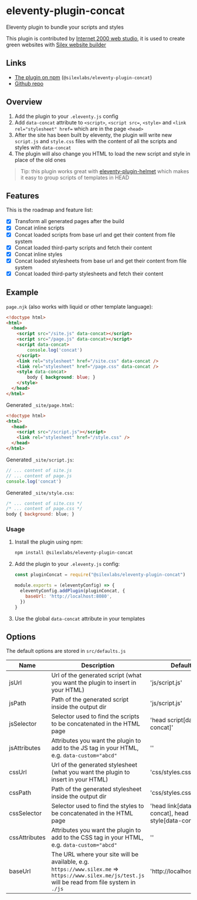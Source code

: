 # eleventy-plugin-concat

Eleventy plugin to bundle your scripts and styles

This plugin is contributed by [Internet 2000 web studio](https://internet2000.net/), it is used to create green websites with [Silex website builder](https://www.silex.me/)

## Links

* [The plugin on npm](https://www.npmjs.com/package/@silexlabs/eleventy-plugin-concat) (`@silexlabs/eleventy-plugin-concat`)
* [Github repo](https://github.com/silexlabs/eleventy-plugin-concat)

## Overview

1. Add the plugin to your `.eleventy.js` config
1. Add `data-concat` attribute to `<script>`, `<script src=`, `<style>` and `<link rel="stylesheet" href=` which are in the page `<head>`
1. After the site has been built by eleventy, the plugin will write new `script.js` and `style.css` files with the content of all the scripts and styles with `data-concat`
1. The plugin will also change you HTML to load the new script and style in place of the old ones

> Tip: this plugin works great with [eleventy-plugin-helmet](https://www.npmjs.com/package/eleventy-plugin-helmet) which makes it easy to group scripts of templates in HEAD

## Features

This is the roadmap and feature list:

* [x] Transform all generated pages after the build
* [x] Concat inline scripts
* [x] Concat loaded scripts from base url and get their content from file system
* [x] Concat loaded third-party scripts and fetch their content
* [x] Concat inline styles
* [x] Concat loaded stylesheets from base url and get their content from file system
* [x] Concat loaded third-party stylesheets and fetch their content

## Example

`page.njk` (also works with liquid or other template language):
```html
<!doctype html>
<html>
  <head>
    <script src="/site.js" data-concat></script>
    <script src="/page.js" data-concat></script>
    <script data-concat>
        console.log('concat')
    </script>
    <link rel="stylesheet" href="/site.css" data-concat />
    <link rel="stylesheet" href="/page.css" data-concat />
    <style data-concat>
        body { background: blue; }
    </style>
  </head>
</html>
```

Generated `_site/page.html`:
```html
<!doctype html>
<html>
  <head>
    <script src="/script.js"></script>
    <link rel="stylesheet" href="/style.css" />
  </head>
</html>
```

Generated `_site/script.js`:
```js
// ... content of site.js
// ... content of page.js
console.log('concat')
```

Generated `_site/style.css`:
```js
/* ... content of site.css */
/* ... content of page.css */
body { background: blue; }
```
### Usage

1. Install the plugin using npm:

   ```sh
   npm install @silexlabs/eleventy-plugin-concat
   ```

2. Add the plugin to your `.eleventy.js` config:

   ```js
   const pluginConcat = require("@silexlabs/eleventy-plugin-concat")

   module.exports = (eleventyConfig) => {
     eleventyConfig.addPlugin(pluginConcat, {
       baseUrl: 'http://localhost:8080',
     })
   }
   ```
3. Use the global `data-concat` attribute in your templates

## Options

The default options are stored in `src/defaults.js`

| Name | Description | Default |
| -- | -- | -- |
| jsUrl | Url of the generated script (what you want the plugin to insert in your HTML) | 'js/script.js' |
| jsPath | Path of the generated script inside the output dir | 'js/script.js' |
| jsSelector | Selector used to find the scripts to be concatenated in the HTML page | 'head script[data-concat]' |
| jsAttributes | Attributes you want the plugin to add to the JS tag in your HTML, e.g. `data-custom="abcd"` | '' |
| cssUrl | Url of the generated stylesheet (what you want the plugin to insert in your HTML) | 'css/styles.css' |
| cssPath | Path of the generated stylesheet inside the output dir | 'css/styles.css' |
| cssSelector | Selector used to find the styles to be concatenated in the HTML page | 'head link[data-concat], head style[data-concat]' |
| cssAttributes | Attributes you want the plugin to add to the CSS tag in your HTML, e.g. `data-custom="abcd"` | '' |
| baseUrl | The URL where your site will be available, e.g. `https://www.silex.me` => `https://www.silex.me/js/test.js` will be read from file system in `./js` | 'http://localhost:8080' |

